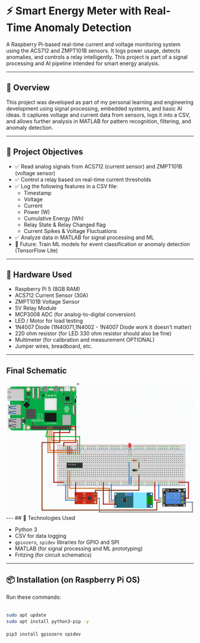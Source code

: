 # ⚡ Smart Energy Meter with Real-Time Anomaly Detection

A Raspberry Pi-based real-time current and voltage monitoring system using the ACS712 and ZMPT101B sensors. It logs power usage, detects anomalies, and controls a relay intelligently. This project is part of a signal processing and AI pipeline intended for smart energy analysis.

---

## 📌 Overview

This project was developed as part of my personal learning and engineering development using signal processing, embedded systems, and basic AI ideas. It captures voltage and current data from sensors, logs it into a CSV, and allows further analysis in MATLAB for pattern recognition, filtering, and anomaly detection.

---

## 🚀 Project Objectives

- ✅ Read analog signals from ACS712 (current sensor) and ZMPT101B (voltage sensor)
- ✅ Control a relay based on real-time current thresholds
- ✅ Log the following features in a CSV file:
  - Timestamp
  - Voltage
  - Current
  - Power (W)
  - Cumulative Energy (Wh)
  - Relay State & Relay Changed flag
  - Current Spikes & Voltage Fluctuations
- ✅ Analyze data in MATLAB for signal processing and ML
- 🧠 Future: Train ML models for event classification or anomaly detection (TensorFlow Lite)

---

## 📸 Hardware Used

- Raspberry Pi 5 (8GB RAM)
- ACS712 Current Sensor (30A)
- ZMPT101B Voltage Sensor
- 5V Relay Module
- MCP3008 ADC (for analog-to-digital conversion)
- LED / Motor for load testing
- 1N4007 Diode (1N40071,1N4002 - 1N4007 Diode work it doesn't matter)
- 220 ohm resistor (for LED 330 ohm resistor should also be fine)
- Multimeter (for calibration and measurement OPTIONAL)
- Jumper wires, breadboard, etc.

---
## Final Schematic
<img src="Work/SmartEnergy_Schematic.png" width="600">
---
## 🧠 Technologies Used

- Python 3
- CSV for data logging
- `gpiozero`, `spidev` libraries for GPIO and SPI
- MATLAB (for signal processing and ML prototyping)
- Fritzing (for circuit schematics)

---

## 📦 Installation (on Raspberry Pi OS)

Run these commands:

```bash

sudo apt update
sudo apt install python3-pip -y

pip3 install gpiozero spidev
